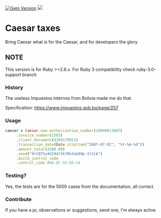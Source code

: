 [![Gem Version](https://badge.fury.io/rb/caesar-tax.svg)](https://badge.fury.io/rb/caesar-tax)
![](https://ruby-gem-downloads-badge.herokuapp.com/caesar-tax)


# Caesar taxes
Bring Caesar what is for the Caesar, and for developers the glory

## NOTE
This version is for Ruby >=2.6.x. For Ruby 3 compatibility check ruby-3.0-support branch

### History
The useless Impuestos internos from Bolivia made me do that.

Specification: https://www.impuestos.gob.bo/page/257

### Usage

```ruby
caesar = Caesar.new.authorization_number(29040011007)
     .invoice_number(1503)
     .client_document(4189179011)
     .transaction_date(Date.strptime("2007-07-02", "%Y-%m-%d"))
     .amount_total(2500.00)
     .seed("9rCB7Sv4X29d)5k7N%3ab89p-3(5[A")
     .build_control_code
     .control_code #6A-DC-53-05-14
```

### Testing?
Yes, the tests are for the 5000 cases from the documentation, all correct.

### Contribute

If you have a pr, observations or suggestions, send one, I'm always active
